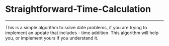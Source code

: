 # Straightforward-Time-Calculation
-------------
This is a simple algorithm to solve date problems, if you are trying to implement an update that includes - time addition. This algorithm will help you, or implement yours if you understand it.
